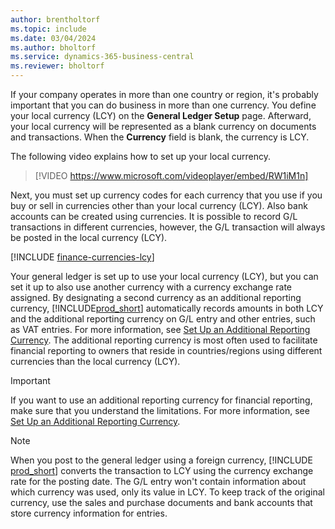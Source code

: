 ```yaml
---
author: brentholtorf
ms.topic: include
ms.date: 03/04/2024
ms.author: bholtorf
ms.service: dynamics-365-business-central
ms.reviewer: bholtorf
---
```

If your company operates in more than one country or region, it's probably important that you can do business in more than one currency. You define your local currency (LCY) on the **General Ledger Setup** page. Afterward, your local currency will be represented as a blank currency on documents and transactions. When the **Currency** field is blank, the currency is LCY.

The following video explains how to set up your local currency.

> [!VIDEO https://www.microsoft.com/videoplayer/embed/RW1iM1n]

Next, you must set up currency codes for each currency that you use if you buy or sell in currencies other than your local currency (LCY). Also bank accounts can be created using currencies. It is possible to record G/L transactions in different currencies, however, the G/L transaction will always be posted in the local currency (LCY).

[!INCLUDE [finance-currencies-lcy](finance-currencies-lcy-note.md)]

Your general ledger is set up to use your local currency (LCY), but you can set it up to also use another currency with a currency exchange rate assigned. By designating a second currency as an additional reporting currency, [!INCLUDE[prod_short](prod_short.md)] automatically records amounts in both LCY and the additional reporting currency on G/L entry and other entries, such as VAT entries. For more information, see [Set Up an Additional Reporting Currency](../finance-how-setup-additional-currencies.md). The additional reporting currency is most often used to facilitate financial reporting to owners that reside in countries/regions using different currencies than the local currency (LCY).  

> [!IMPORTANT]
> If you want to use an additional reporting currency for financial reporting, make sure that you understand the limitations. For more information, see [Set Up an Additional Reporting Currency](../finance-how-setup-additional-currencies.md).

> [!NOTE]  
> When you post to the general ledger using a foreign currency, [!INCLUDE [prod_short](prod_short.md)] converts the transaction to LCY using the currency exchange rate for the posting date. The G/L entry won't contain information about which currency was used, only its value in LCY. To keep track of the original currency, use the sales and purchase documents and bank accounts that store currency information for entries.
